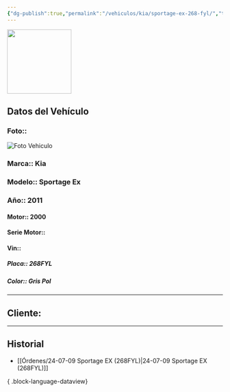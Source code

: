 ```yaml
---
{"dg-publish":true,"permalink":"/vehiculos/kia/sportage-ex-268-fyl/","tags":["Kia"]}
---
```


<img src="https://lh3.googleusercontent.com/d/137fl3TIZ0-PU8b-Pt0bsjclwHub_u78G" width="150">

## Datos del Vehículo 
### Foto:: 
<img src="https://lh3.googleusercontent.com/d/1jUuibDNAdOh8PCpR68T27Na05k_IATvm" Alt="Foto Vehiculo">

### Marca:: Kia
### Modelo:: Sportage Ex
### Año:: 2011
#### Motor:: 2000
#### Serie Motor:: 
#### Vin:: 
##### Placa:: 268FYL
##### Color:: Gris Pol
---

## Cliente:



---

## Historial

- [[Órdenes/24-07-09 Sportage EX (268FYL)\|24-07-09 Sportage EX (268FYL)]]

{ .block-language-dataview} 